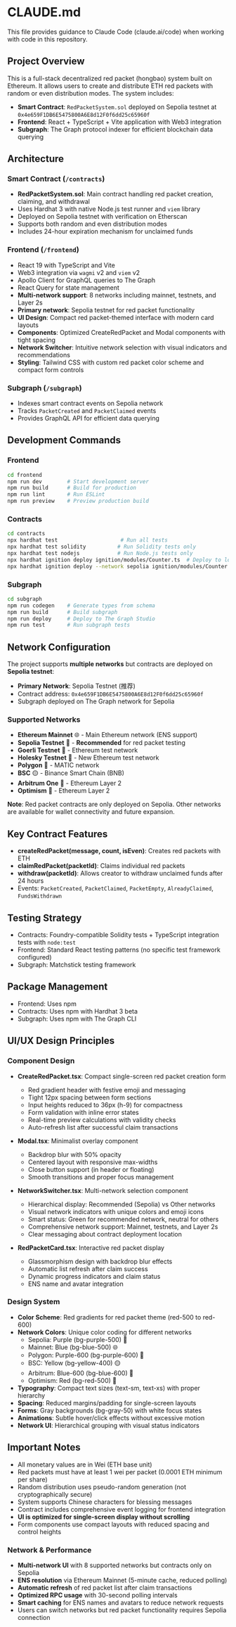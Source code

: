 # CLAUDE.md

This file provides guidance to Claude Code (claude.ai/code) when working with code in this repository.

## Project Overview

This is a full-stack decentralized red packet (hongbao) system built on Ethereum. It allows users to create and distribute ETH red packets with random or even distribution modes. The system includes:

- **Smart Contract**: `RedPacketSystem.sol` deployed on Sepolia testnet at `0x4e659F1DB6E5475800A6E8d12F0f6dd25c65960f`
- **Frontend**: React + TypeScript + Vite application with Web3 integration
- **Subgraph**: The Graph protocol indexer for efficient blockchain data querying

## Architecture

### Smart Contract (`/contracts`)
- **RedPacketSystem.sol**: Main contract handling red packet creation, claiming, and withdrawal
- Uses Hardhat 3 with native Node.js test runner and `viem` library
- Deployed on Sepolia testnet with verification on Etherscan
- Supports both random and even distribution modes
- Includes 24-hour expiration mechanism for unclaimed funds

### Frontend (`/frontend`)
- React 19 with TypeScript and Vite
- Web3 integration via `wagmi` v2 and `viem` v2
- Apollo Client for GraphQL queries to The Graph
- React Query for state management
- **Multi-network support**: 8 networks including mainnet, testnets, and Layer 2s
- **Primary network**: Sepolia testnet for red packet functionality
- **UI Design**: Compact red packet-themed interface with modern card layouts
- **Components**: Optimized CreateRedPacket and Modal components with tight spacing
- **Network Switcher**: Intuitive network selection with visual indicators and recommendations
- **Styling**: Tailwind CSS with custom red packet color scheme and compact form controls

### Subgraph (`/subgraph`)
- Indexes smart contract events on Sepolia network
- Tracks `PacketCreated` and `PacketClaimed` events
- Provides GraphQL API for efficient data querying

## Development Commands

### Frontend
```bash
cd frontend
npm run dev        # Start development server
npm run build      # Build for production
npm run lint       # Run ESLint
npm run preview    # Preview production build
```

### Contracts
```bash
cd contracts
npx hardhat test                    # Run all tests
npx hardhat test solidity          # Run Solidity tests only  
npx hardhat test nodejs            # Run Node.js tests only
npx hardhat ignition deploy ignition/modules/Counter.ts  # Deploy to local chain
npx hardhat ignition deploy --network sepolia ignition/modules/Counter.ts  # Deploy to Sepolia
```

### Subgraph
```bash
cd subgraph
npm run codegen    # Generate types from schema
npm run build      # Build subgraph
npm run deploy     # Deploy to The Graph Studio
npm run test       # Run subgraph tests
```

## Network Configuration

The project supports **multiple networks** but contracts are deployed on **Sepolia testnet**:
- **Primary Network**: Sepolia Testnet (推荐)
- Contract address: `0x4e659F1DB6E5475800A6E8d12F0f6dd25c65960f`
- Subgraph deployed on The Graph network for Sepolia

### Supported Networks
- **Ethereum Mainnet** 🌐 - Main Ethereum network (ENS support)
- **Sepolia Testnet** 🔧 - **Recommended** for red packet testing
- **Goerli Testnet** 🧪 - Ethereum test network  
- **Holesky Testnet** 🎯 - New Ethereum test network
- **Polygon** 💜 - MATIC network
- **BSC** 🟡 - Binance Smart Chain (BNB)
- **Arbitrum One** 🔵 - Ethereum Layer 2
- **Optimism** 🔴 - Ethereum Layer 2

**Note**: Red packet contracts are only deployed on Sepolia. Other networks are available for wallet connectivity and future expansion.

## Key Contract Features

- **createRedPacket(message, count, isEven)**: Creates red packets with ETH
- **claimRedPacket(packetId)**: Claims individual red packets
- **withdraw(packetId)**: Allows creator to withdraw unclaimed funds after 24 hours
- Events: `PacketCreated`, `PacketClaimed`, `PacketEmpty`, `AlreadyClaimed`, `FundsWithdrawn`

## Testing Strategy

- Contracts: Foundry-compatible Solidity tests + TypeScript integration tests with `node:test`
- Frontend: Standard React testing patterns (no specific test framework configured)
- Subgraph: Matchstick testing framework

## Package Management

- Frontend: Uses npm
- Contracts: Uses npm with Hardhat 3 beta
- Subgraph: Uses npm with The Graph CLI

## UI/UX Design Principles

### Component Design
- **CreateRedPacket.tsx**: Compact single-screen red packet creation form
  - Red gradient header with festive emoji and messaging
  - Tight 12px spacing between form sections
  - Input heights reduced to 36px (h-9) for compactness  
  - Form validation with inline error states
  - Real-time preview calculations with validity checks
  - Auto-refresh list after successful claim transactions

- **Modal.tsx**: Minimalist overlay component
  - Backdrop blur with 50% opacity
  - Centered layout with responsive max-widths
  - Close button support (in header or floating)
  - Smooth transitions and proper focus management

- **NetworkSwitcher.tsx**: Multi-network selection component
  - Hierarchical display: Recommended (Sepolia) vs Other networks
  - Visual network indicators with unique colors and emoji icons
  - Smart status: Green for recommended network, neutral for others
  - Comprehensive network support: Mainnet, testnets, and Layer 2s
  - Clear messaging about contract deployment location

- **RedPacketCard.tsx**: Interactive red packet display
  - Glassmorphism design with backdrop blur effects
  - Automatic list refresh after claim success
  - Dynamic progress indicators and claim status
  - ENS name and avatar integration

### Design System
- **Color Scheme**: Red gradients for red packet theme (red-500 to red-600)
- **Network Colors**: Unique color coding for different networks
  - Sepolia: Purple (bg-purple-500) 🔧
  - Mainnet: Blue (bg-blue-500) 🌐  
  - Polygon: Purple-600 (bg-purple-600) 💜
  - BSC: Yellow (bg-yellow-400) 🟡
  - Arbitrum: Blue-600 (bg-blue-600) 🔵
  - Optimism: Red (bg-red-500) 🔴
- **Typography**: Compact text sizes (text-sm, text-xs) with proper hierarchy
- **Spacing**: Reduced margins/padding for single-screen layouts
- **Forms**: Gray backgrounds (bg-gray-50) with white focus states
- **Animations**: Subtle hover/click effects without excessive motion
- **Network UI**: Hierarchical grouping with visual status indicators

## Important Notes

- All monetary values are in Wei (ETH base unit)
- Red packets must have at least 1 wei per packet (0.0001 ETH minimum per share)
- Random distribution uses pseudo-random generation (not cryptographically secure)
- System supports Chinese characters for blessing messages
- Contract includes comprehensive event logging for frontend integration
- **UI is optimized for single-screen display without scrolling**
- Form components use compact layouts with reduced spacing and control heights

### Network & Performance
- **Multi-network UI** with 8 supported networks but contracts only on Sepolia
- **ENS resolution** via Ethereum Mainnet (5-minute cache, reduced polling)
- **Automatic refresh** of red packet list after claim transactions  
- **Optimized RPC usage** with 30-second polling intervals
- **Smart caching** for ENS names and avatars to reduce network requests
- Users can switch networks but red packet functionality requires Sepolia connection